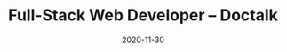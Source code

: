 ---
title: Full-Stack Web Developer – Doctalk
eventType: job
date: 2020-11-30
thumbnail: doctalk-thumb
blurb: I'm helping Doctalk build an authenticated online space for physicians to collaborate with each other and organizations
tags: [react, django, postgres]
---